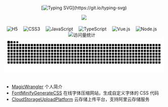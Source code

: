<div align="center">

  <!-- dynamic typing effect 动态打字效果 -->
  
  [![Typing SVG](https://readme-typing-svg.demolab.com?font=Fira+Code&pause=1000&width=435&lines=console.log(%22Hello%2C%20World%22);)](https://git.io/typing-svg)


  <!-- knock code pictures 敲代码的图片 -->
  <picture>
    <img src="https://w1.gtimg.cn/wujicode/fx_drop_config/9b3ec3b6d0b77da38afbb9ef19bf0f0b/360172e3_P5VSLVBCLbS.gif" />
  </picture>

  <!-- for beauty 留个空行好看点 -->
  <div>&nbsp;</div>

  <!-- ![HTML5 Badge](https://img.shields.io/badge/HTML5-E34F26?logo=html5&logoColor=fff&style=flat)
  ![CSS3 Badge](https://img.shields.io/badge/CSS3-1572B6?logo=css3&logoColor=fff&style=flat)
  ![JavaScript Badge](https://img.shields.io/badge/JavaScript-F7DF1E?logo=javascript&logoColor=000&style=flat)
  ![Vue.js Badge](https://img.shields.io/badge/Vue.js-4FC08D?logo=vuedotjs&logoColor=fff&style=flat)
  ![React Badge](https://img.shields.io/badge/React-61DAFB?logo=react&logoColor=000&style=flat)
  ![Python Badge](https://img.shields.io/badge/Python-3776AB?logo=python&logoColor=fff&style=flat)
  ![Spring Badge](https://img.shields.io/badge/Spring-6DB33F?logo=spring&logoColor=fff&style=flat)
  ![Qt Badge](https://img.shields.io/badge/Qt-41CD52?logo=qt&logoColor=fff&style=flat)
  ![MongoDB Badge](https://img.shields.io/badge/MongoDB-47A248?logo=mongodb&logoColor=fff&style=flat)
  ![Django Badge](https://img.shields.io/badge/Django-092E20?logo=django&logoColor=fff&style=flat) -->

  <!-- ![C Badge](https://img.shields.io/badge/C-A8B9CC?logo=c&logoColor=fff&style=flat)
  ![C++ Badge](https://img.shields.io/badge/C%2B%2B-00599C?logo=cplusplus&logoColor=fff&style=flat)
  ![C Sharp Badge](https://img.shields.io/badge/C%20Sharp-239120?logo=csharp&logoColor=fff&style=flat)
  ![R Badge](https://img.shields.io/badge/R-276DC3?logo=r&logoColor=fff&style=flat)
  ![PHP Badge](https://img.shields.io/badge/PHP-777BB4?logo=php&logoColor=fff&style=flat)
  ![TypeScript Badge](https://img.shields.io/badge/TypeScript-3178C6?logo=typescript&logoColor=fff&style=flat)
  ![Node.js Badge](https://img.shields.io/badge/Node.js-393?logo=nodedotjs&logoColor=fff&style=flat)
  ![jQuery Badge](https://img.shields.io/badge/jQuery-0769AD?logo=jquery&logoColor=fff&style=flat)
  ![Vite Badge](https://img.shields.io/badge/Vite-646CFF?logo=vite&logoColor=fff&style=flat)
  ![Android Badge](https://img.shields.io/badge/Android-3DDC84?logo=android&logoColor=fff&style=flat)
  ![Three.js Badge](https://img.shields.io/badge/Three.js-092E20?logo=threedotjs&logoColor=fff&style=flat)

  ![Xiaomi Badge](https://img.shields.io/badge/Xiaomi-FF6900?logo=xiaomi&logoColor=fff&style=flat)
  ![Linux Badge](https://img.shields.io/badge/Linux-FCC624?logo=linux&logoColor=000&style=flat)
  ![Lenovo Badge](https://img.shields.io/badge/Lenovo-E2231A?logo=lenovo&logoColor=fff&style=flat)
  ![Windows Badge](https://img.shields.io/badge/Windows-0078D6?logo=windows&logoColor=fff&style=flat)
  ![Visual Studio Code Badge](https://img.shields.io/badge/Visual%20Studio%20Code-007ACC?logo=visualstudiocode&logoColor=fff&style=flat)
  ![Adobe Photoshop Badge](https://img.shields.io/badge/Adobe%20Photoshop-31A8FF?logo=adobephotoshop&logoColor=fff&style=flat)
  ![Visual Studio Badge](https://img.shields.io/badge/Visual%20Studio-5C2D91?logo=visualstudio&logoColor=fff&style=flat)
  ![GitHub Badge](https://img.shields.io/badge/GitHub-181717?logo=github&logoColor=fff&style=flat) -->

  <!-- profile logo 个人资料徽标 -->
  <div>
  <!--  skill badge 技能徽章 -->
    <img src="https://img.shields.io/badge/HTML5-E34F26?logo=html5&logoColor=fff&style=flat" alt="H5" />&emsp;
    <img src="https://img.shields.io/badge/CSS3-1572B6?logo=css3&logoColor=fff&style=flat" alt="CSS3" />&emsp;
    <img src="https://img.shields.io/badge/JavaScript-F7DF1E?logo=javascript&logoColor=000&style=flat" alt="JavaScript" />&emsp;
    <img src="https://img.shields.io/badge/TypeScript-3178C6?logo=typescript&logoColor=fff&style=flat" alt="TypeScript" />&emsp;
    <img src="https://img.shields.io/badge/Vue.js-4FC08D?logo=vuedotjs&logoColor=fff&style=flat" alt="Vue.js" />&emsp;
    <img src="https://img.shields.io/badge/Node.js-393?logo=nodedotjs&logoColor=fff&style=flat" alt="Node.js" />&emsp;
    <!-- <img src="https://img.shields.io/badge/React-61DAFB?logo=react&logoColor=000&style=flat" alt="React" />&emsp; -->
    <!-- visitor -->
    <img src="https://komarev.com/ghpvc/?username=magic-wrangler&label=Views&color=orange&style=flat" alt="访问量统计" />&emsp;
  </div>

  <!-- Snake Code Contribution Map 贪吃蛇代码贡献图 -->
  <picture>
    <source media="(prefers-color-scheme: dark)" srcset="https://raw.githubusercontent.com/magic-wrangler/magic-wrangler/output/github-contribution-grid-snake-dark.svg" />
    <source media="(prefers-color-scheme: light)" srcset="https://raw.githubusercontent.com/magic-wrangler/magic-wrangler/output/github-contribution-grid-snake-light.svg" />
    <img alt="github-snake" src="https://raw.githubusercontent.com/magic-wrangler/magic-wrangler/output/github-contribution-grid-snake.svg" />
  </picture>

  <!-- ![GitHub Metrics](./github-metrics.svg) -->



</div>
</div>

<div>&nbsp;</div>

- [MagicWrangler](https://mw-me.pages.dev/) 个人简介
- [FontMinifyGenerateCSS](https://font-css.pages.dev/) 在线字体压缩网站，生成自定义字体的 CSS 代码
- [CloudStorageUploadPlatform](https://cloud-storage-upload-platform.vercel.app/) 云存储上传平台，支持阿里云存储服务
